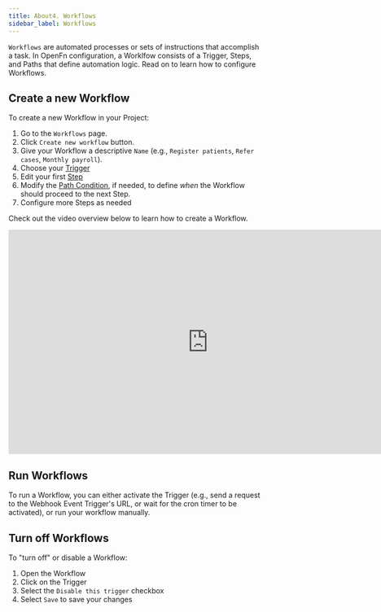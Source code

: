 ```yaml
---
title: About4. Workflows
sidebar_label: Workflows
---
```


`Workflows` are automated processes or sets of instructions that accomplish a
task. In OpenFn configuration, a Worklfow consists of a Trigger, Steps, and
Paths that define automation logic. Read on to learn how to configure Workflows.

## Create a new Workflow

To create a new Workflow in your Project: 
1. Go to the `Workflows` page.
2. Click `Create new workflow` button.
3. Give your Workflow a descriptive `Name` (e.g., `Register patients`, `Refer cases`, `Monthly payroll`).
4. Choose your [Trigger](/documentation/next/build/triggers)
5. Edit your first [Step](/documentation/next/build/step/steps)
6. Modify the [Path Condition](), if needed, to define _when_ the Workflow should proceed to the next Step. 
7. Configure more Steps as needed

Check out the video overview below to learn how to create a Workflow. 
<iframe width="784" height="441" src="https://www.youtube.com/embed/HmE_wp_g1RY?si=Pud7DPS0BevAjStp" title="YouTube video player" frameborder="0" allow="accelerometer; autoplay; clipboard-write; encrypted-media; gyroscope; picture-in-picture; web-share" allowfullscreen></iframe>

## Run Workflows
To run a Workflow, you can either activate the Trigger (e.g., send a request to the Webhook Event Trigger's URL, or wait for the cron timer to be activated), or run your workflow manually. 

<!-- TODO: ADD DOCS ON HOW TO MANUALLY RUN A WORKFLOW -->

## Turn off Workflows
To "turn off" or disable a Workflow: 
1. Open the Workflow
2. Click on the Trigger
3. Select the `Disable this trigger` checkbox
4. Select `Save` to save your changes